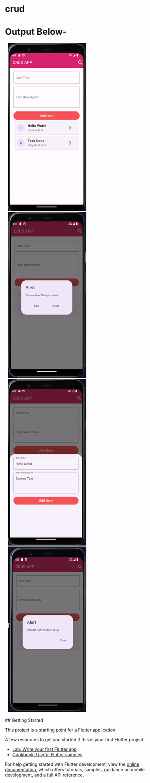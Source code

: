 # crud

# Output Below-
<p><img src="images/one.png" width=250px hspace="10">
<img src="images/two.png" width=250px hspace="10" >
<img src="images/three.png" width=250px hspace="10" >
  <img src="images/four.png" width=250px hspace="10" >
</p>
## Getting Started

This project is a starting point for a Flutter application.

A few resources to get you started if this is your first Flutter project:

- [Lab: Write your first Flutter app](https://docs.flutter.dev/get-started/codelab)
- [Cookbook: Useful Flutter samples](https://docs.flutter.dev/cookbook)

For help getting started with Flutter development, view the
[online documentation](https://docs.flutter.dev/), which offers tutorials,
samples, guidance on mobile development, and a full API reference.
